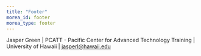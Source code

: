 ```yaml
---
title: "Footer"
morea_id: footer
morea_type: footer
---
```


Jasper Green | PCATT - Pacific Center for Advanced Technology Training | University of Hawaii |
jasperl@hawaii.edu
